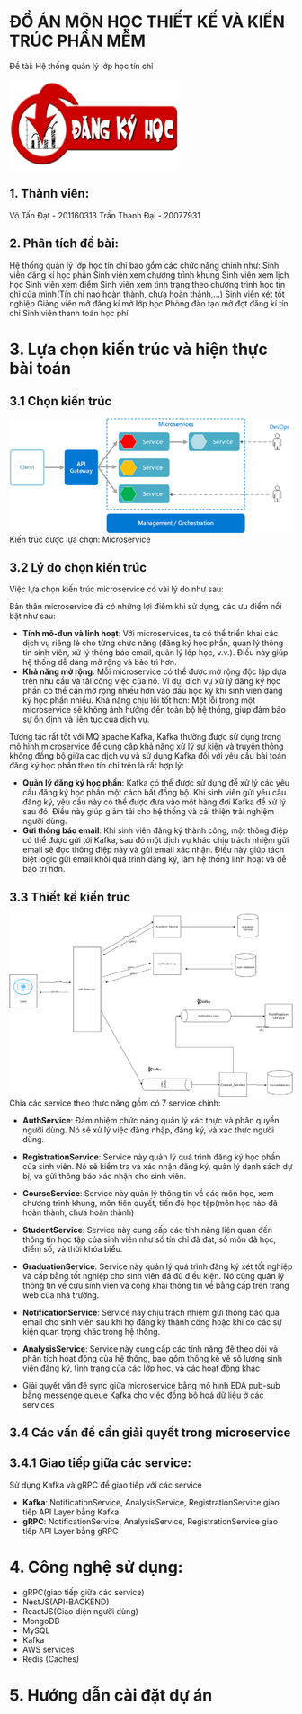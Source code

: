 # ĐỒ ÁN MÔN HỌC THIẾT KẾ VÀ KIẾN TRÚC PHẦN MỀM

Đề tài: Hệ thống quản lý lớp học tín chỉ

![alt text](./images/dang-ki-hoc-phan.png)

## 1. Thành viên:

Võ Tấn Đạt - 201160313
Trần Thanh Đại - 20077931

## 2. Phân tích đề bài:

Hệ thống quản lý lớp học tín chỉ bao gồm các chức năng chính như:
Sinh viên đăng kí học phần
Sinh viên xem chương trình khung
Sinh viên xem lịch học
Sinh viên xem điểm
Sinh viên xem tình trạng theo chương trình học tín chỉ của mình(Tín chỉ nào hoàn thành, chưa hoàn thành,...)
Sinh viên xét tốt nghiệp
Giảng viên mở đăng kí mở lớp học
Phòng đào tạo mở đợt đăng kí tín chỉ
Sinh viên thanh toán học phí

# 3. Lựa chọn kiến trúc và hiện thực bài toán

## 3.1 Chọn kiến trúc

![alt text](./images/micerserivce.png)
Kiến trúc được lựa chọn: Microservice

## 3.2 Lý do chọn kiến trúc

Việc lựa chọn kiến trúc microservice có vài lý do như sau:

Bản thân microservice đã có những lợi điểm khi sử dụng, các ưu điểm nổi bật như sau:

- **Tính mô-đun và linh hoạt**: Với microservices, ta có thể triển khai các dịch vụ riêng lẻ cho từng chức năng (đăng ký học phần, quản lý thông tin sinh viên, xử lý thông báo email, quản lý lớp học, v.v.). Điều này giúp hệ thống dễ dàng mở rộng và bảo trì hơn.
- **Khả năng mở rộng**: Mỗi microservice có thể được mở rộng độc lập dựa trên nhu cầu và tải công việc của nó. Ví dụ, dịch vụ xử lý đăng ký học phần có thể cần mở rộng nhiều hơn vào đầu học kỳ khi sinh viên đăng ký học phần nhiều.
  Khả năng chịu lỗi tốt hơn: Một lỗi trong một microservice sẽ không ảnh hưởng đến toàn bộ hệ thống, giúp đảm bảo sự ổn định và liên tục của dịch vụ.

Tương tác rất tốt với MQ apache Kafka, Kafka thường được sử dụng trong mô hình microservice để cung cấp khả năng xử lý sự kiện và truyền thông không đồng bộ giữa các dịch vụ và sử dụng Kafka đối với yêu cầu bài toán đăng ký học phần theo tín chỉ trên là rất hợp lý:

- **Quản lý đăng ký học phần**: Kafka có thể được sử dụng để xử lý các yêu cầu đăng ký học phần một cách bất đồng bộ. Khi sinh viên gửi yêu cầu đăng ký, yêu cầu này có thể được đưa vào một hàng đợi Kafka để xử lý sau đó. Điều này giúp giảm tải cho hệ thống và cải thiện trải nghiệm người dùng.
- **Gửi thông báo email**: Khi sinh viên đăng ký thành công, một thông điệp có thể được gửi tới Kafka, sau đó một dịch vụ khác chịu trách nhiệm gửi email sẽ đọc thông điệp này và gửi email xác nhận. Điều này giúp tách biệt logic gửi email khỏi quá trình đăng ký, làm hệ thống linh hoạt và dễ bảo trì hơn.

## 3.3 Thiết kế kiến trúc

![alt text](./images/thiet-ke-kien-truc.png)
Chia các service theo thức năng gồm có 7 service chính:

- **AuthService**: Đảm nhiệm chức năng quản lý xác thực và phân quyền người dùng. Nó sẽ xử lý việc đăng nhập, đăng ký, và xác thực người dùng.

- **RegistrationService**: Service này quản lý quá trình đăng ký học phần của sinh viên. Nó sẽ kiểm tra và xác nhận đăng ký, quản lý danh sách dự bị, và gửi thông báo xác nhận cho sinh viên.

- **CourseService**: Service này quản lý thông tin về các môn học, xem chương trình khung, môn tiên quyết, tiến độ học tập(môn học nào đã hoàn thành, chưa hoàn thành)
- **StudentService**: Service này cung cấp các tính năng liên quan đến thông tin học tập của sinh viên như số tín chỉ đã đạt, số môn đã học, điểm số, và thời khóa biểu.

- **GraduationService**: Service này quản lý quá trình đăng ký xét tốt nghiệp và cấp bằng tốt nghiệp cho sinh viên đã đủ điều kiện. Nó cũng quản lý thông tin về cựu sinh viên và công khai thông tin về bằng cấp trên trang web của nhà trường.

- **NotificationService**: Service này chịu trách nhiệm gửi thông báo qua email cho sinh viên sau khi họ đăng ký thành công hoặc khi có các sự kiện quan trọng khác trong hệ thống.

- **AnalysisService**: Service này cung cấp các tính năng để theo dõi và phân tích hoạt động của hệ thống, bao gồm thống kê về số lượng sinh viên đăng ký, tình trạng của các lớp học, và các hoạt động khác
- Giải quyết vấn đề sync giữa microservice bằng mô hình EDA pub-sub bằng messenge queue Kafka cho việc đồng bộ hoá dữ liệu ở các services

## 3.4 Các vấn đề cần giải quyết trong microservice

## 3.4.1 Giao tiếp giữa các service:

Sử dụng Kafka và gRPC để giao tiếp với các service

- **Kafka**: NotificationService, AnalysisService, RegistrationService giao tiếp API Layer bằng Kafka
- **gRPC**: NotificationService, AnalysisService, RegistrationService giao tiếp API Layer bằng gRPC

# 4. Công nghệ sử dụng:

- gRPC(giao tiếp giữa các service)
- NestJS(API-BACKEND)
- ReactJS(Giao diện người dùng)
- MongoDB
- MySQL
- Kafka
- AWS services
- Redis (Caches)

# 5. Hướng dẫn cài đặt dự án
